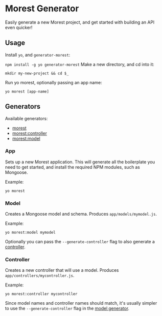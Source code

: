 # Morest Generator

Easily generate a new Morest project, and get started with building an API even quicker!

## Usage

Install `yo`, and `generator-morest`:

`npm install -g yo generator-morest`
Make a new directory, and cd into it:

`mkdir my-new-project && cd $_`

Run yo morest, optionally passing an app name:

`yo morest [app-name]`

## Generators
Available generators:

- [morest](#app)
- [morest:controller](#controller)
- [morest:model](#model)

### App
Sets up a new Morest application. This will generate all the boilerplate you need to get started, and install the 
required NPM modules, such as Mongoose.

Example:
```
yo morest
```


### Model
Creates a Mongoose model and schema. Produces `app/models/mymodel.js`.

Example:
```
yo morest:model mymodel
```

Optionally you can pass the ``--generate-controller`` flag to also generate a [controller](#controller).

### Controller
Creates a new controller that will use a model. Produces `app/controllers/mycontroller.js`.

Example:
```
yo morest:controller mycontroller
```

Since model names and controller names should match, it's usually simpler to use the `--generate-controller` flag in 
the [model generator](#model).
